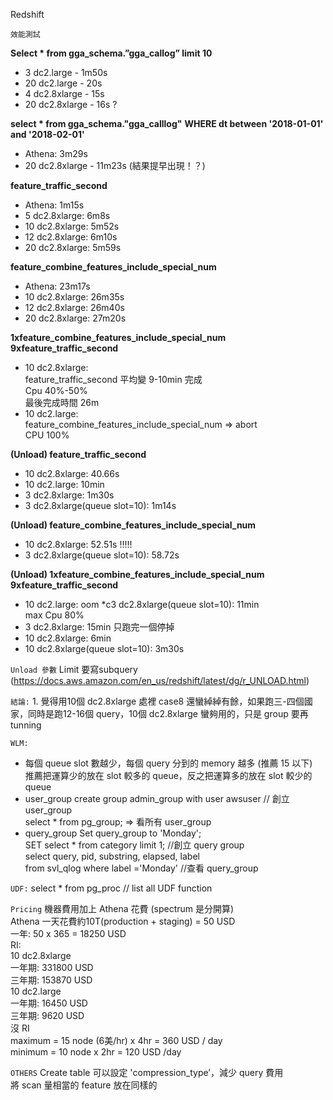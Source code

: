 Redshift

`效能測試`

**Select * from gga_schema.”gga_callog” limit 10**

* 3 dc2.large - 1m50s
* 20 dc2.large - 20s
* 4 dc2.8xlarge - 15s
* 20 dc2.8xlarge - 16s ?

**select * from gga_schema."gga_calllog"**
**WHERE dt between '2018-01-01' and '2018-02-01'**

* Athena: 3m29s
* 20 dc2.8xlarge -  11m23s  (結果提早出現！？)

**feature_traffic_second**

* Athena: 1m15s
* 5 dc2.8xlarge: 6m8s
* 10 dc2.8xlarge: 5m52s
* 12 dc2.8xlarge: 6m10s
* 20 dc2.8xlarge: 5m59s

**feature_combine_features_include_special_num**

* Athena: 23m17s
* 10 dc2.8xlarge: 26m35s
* 12 dc2.8xlarge: 26m40s
* 20 dc2.8xlarge: 27m20s


**1xfeature_combine_features_include_special_num** 
**9xfeature_traffic_second**

* 10 dc2.8xlarge:  
feature_traffic_second 平均變 9-10min 完成  
Cpu 40%-50%  
最後完成時間 26m
* 10 dc2.large:  
feature_combine_features_include_special_num  => abort  
CPU 100%  


**(Unload) feature_traffic_second**
* 10 dc2.8xlarge: 40.66s
* 10 dc2.large: 10min
* 3 dc2.8xlarge: 1m30s
* 3 dc2.8xlarge(queue slot=10): 1m14s

**(Unload) feature_combine_features_include_special_num**
* 10 dc2.8xlarge: 52.51s !!!!!
* 3 dc2.8xlarge(queue slot=10): 58.72s

**(Unload) 1xfeature_combine_features_include_special_num** 		        **9xfeature_traffic_second**
* 10 dc2.large:  oom
*c3 dc2.8xlarge(queue slot=10): 11min  
max Cpu 80%  
* 3 dc2.8xlarge: 15min 只跑完一個停掉
* 10 dc2.8xlarge: 6min
* 10 dc2.8xlarge(queue slot=10): 3m30s

`Unload 參數`
Limit 要寫subquery (https://docs.aws.amazon.com/en_us/redshift/latest/dg/r_UNLOAD.html)

`結論:`
	1. 覺得用10個 dc2.8xlarge 處裡 case8 還蠻綽綽有餘，如果跑三-四個國家，同時是跑12-16個 query，10個 dc2.8xlarge 蠻夠用的，只是 group 要再 tunning 

`WLM:`

* 每個 queue slot 數越少，每個 query 分到的 memory 越多 (推薦 15 以下)  
推薦把運算少的放在 slot 較多的 queue，反之把運算多的放在 slot 較少的 queue
* user_group
create group admin_group with user awsuser // 創立 user_group  
select * from pg_group; => 看所有 user_group  
* query_group
Set query_group to 'Monday';  
		SET select * from category limit 1; //創立 query group  
select query, pid, substring, elapsed, label  
		from svl_qlog where label ='Monday' //查看 query_group  
	

`UDF:`
select * from pg_proc // list all UDF function


`Pricing`
	機器費用加上 Athena 花費 (spectrum 是分開算)  
Athena 一天花費約10T(production + staging) = 50 USD  
一年: 50 x 365 = 18250 USD  
RI:  
10 dc2.8xlarge  
一年期: 331800 USD  
三年期: 153870 USD  
10 dc2.large  
一年期: 16450 USD  
三年期: 9620 USD  
沒 RI  
maximum = 15 node (6美/hr) x 4hr = 360 USD / day  
minimum = 10 node x 2hr = 120 USD /day  

`OTHERS`
Create table 可以設定 'compression_type’，減少 query 費用  
將 scan 量相當的 feature 放在同樣的



